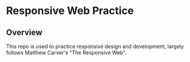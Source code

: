 # Responsive Web Practice

## Overview

This repo is used to practice responsive design and development, largely follows Matthew Carver's "The Responsive Web".
